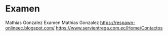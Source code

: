 # Examen
Mathias Gonzalez Examen
Mathias Gonzalez
https://respawn-onlineec.blogspot.com/
https://www.servientrega.com.ec/Home/Contactos
